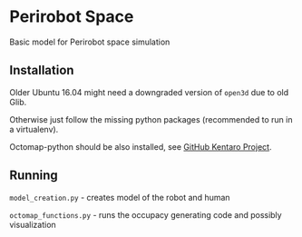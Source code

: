 # Perirobot Space

Basic model for Perirobot space simulation

## Installation

Older Ubuntu 16.04 might need a downgraded version of `open3d` due to old Glib.

Otherwise just follow the missing python packages (recommended to run in a virtualenv).

Octomap-python should be also installed, see [GitHub Kentaro Project](https://github.com/wkentaro/octomap-python).

## Running
`model_creation.py` - creates model of the robot and human

`octomap_functions.py` - runs the occupacy generating code and possibly visualization
